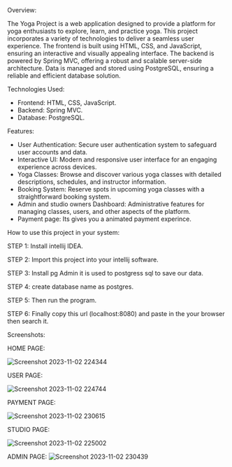 Overview:

The Yoga Project is a web application designed to provide a platform for yoga enthusiasts to explore, learn, and practice yoga. This project incorporates a variety of technologies to deliver a seamless user experience. The frontend is built using HTML, CSS, and JavaScript, ensuring an interactive and visually appealing interface. The backend is powered by Spring MVC, offering a robust and scalable server-side architecture. Data is managed and stored using PostgreSQL, ensuring a reliable and efficient database solution.

Technologies Used:

* Frontend: HTML, CSS, JavaScript.
* Backend: Spring MVC.
* Database: PostgreSQL.

Features:

* User Authentication: Secure user authentication system to safeguard user accounts and data.
* Interactive UI: Modern and responsive user interface for an engaging experience across devices.
* Yoga Classes: Browse and discover various yoga classes with detailed descriptions, schedules, and instructor information.
* Booking System: Reserve spots in upcoming yoga classes with a straightforward booking system.
* Admin and studio owners Dashboard: Administrative features for managing classes, users, and other aspects of the platform.
* Payment page: Its gives you a animated payment experince.

How to use this project in your system:

STEP 1: Install intellij IDEA.

STEP 2: Import this project into your intellij software.

STEP 3: Install pg Admin it is used to postgress sql to save our data.

STEP 4: create database name as postgres.

STEP 5: Then run the program.

STEP 6: Finally copy this url (localhost:8080) and paste in the your browser then search it.

Screenshots:

HOME PAGE:

![Screenshot 2023-11-02 224344](https://github.com/vasanth18062000/yoga_project/assets/125687782/cf019c97-0949-4e25-96b1-97816fd6d43d)

USER PAGE:

![Screenshot 2023-11-02 224744](https://github.com/vasanth18062000/yoga_project/assets/125687782/098f9c1c-7ef8-45b8-bf5a-e91e313309d7)

PAYMENT PAGE:

![Screenshot 2023-11-02 230615](https://github.com/vasanth18062000/yoga_project/assets/125687782/f521ecc8-3d8b-43df-83f0-fac39e0a7e31)

STUDIO PAGE:

![Screenshot 2023-11-02 225002](https://github.com/vasanth18062000/yoga_project/assets/125687782/d86d076b-d621-4715-b9b2-f37bd2081c5f)

ADMIN PAGE:
![Screenshot 2023-11-02 230439](https://github.com/vasanth18062000/yoga_project/assets/125687782/4a4168b0-9adb-47fe-9526-195f0c630c2a)





